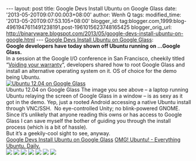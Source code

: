 --- layout: post title: Google Devs Install Ubuntu on Google Glass date:
'2013-05-20T09:07:00.003+08:00' author: Wenh Q tags: modified\_time:
'2013-05-20T09:07:53.105+08:00' blogger\_id:
tag:blogger.com,1999:blog-4961947611491238191.post-1961015623748165425
blogger\_orig\_url:
http://binaryware.blogspot.com/2013/05/google-devs-install-ubuntu-on-google.html
--- [Google Devs Install Ubuntu on Google
Glass](http://feedproxy.google.com/~r/d0od/~3/qZTNz9GO4s8/ubuntu-gets-installed-on-google-glass):
\
**Google developers have today shown off Ubuntu running on …Google
Glass.**\
In a session at the Google I/O conference in San Francisco, cheekily
titled “[Voiding your
warranty](https://developers.google.com/events/io/sessions/332704837 "Google IO session on Ubuntu")“,
developers shared how to root Google Glass and install an alternative
operating system on it. OS of choice for the demo being Ubuntu.\
[![Ubuntu 12.04 on Google
Glass](http://www.omgubuntu.co.uk/wp-content/uploads/2013/05/glasshacking09-1368774113-750x421.jpg)](http://www.omgubuntu.co.uk/wp-content/uploads/2013/05/glasshacking09-1368774113.jpg)\
Ubuntu 12.04 on Google Glass
The image you see above – a laptop running Ubuntu relaying the screen of
Google Glass in a window – is as sexy as it got in the demo. Yep, just a
rooted Android accessing a native Ubuntu install through VNC/SSH.  No
eye-controlled Unity; no blink-powered GNOME.\
Since it’s unlikely that anyone reading this owns or has access to
Google Glass I can save myself the bother of guiding you through the
install process (which is a bit of hassle).\
But it’s a geekily-cool sight to see, anyway.\
[Google Devs Install Ubuntu on Google
Glass](http://www.omgubuntu.co.uk/2013/05/ubuntu-gets-installed-on-google-glass)
[OMG! Ubuntu! - Everything Ubuntu. Daily.](http://www.omgubuntu.co.uk/)\
[![](http://feeds.feedburner.com/~ff/d0od?i=qZTNz9GO4s8:wVHW-Yk0WOk:wBxX2hOkimM)](http://feeds.feedburner.com/~ff/d0od?a=qZTNz9GO4s8:wVHW-Yk0WOk:wBxX2hOkimM)
[![](http://feeds.feedburner.com/~ff/d0od?d=I9og5sOYxJI)](http://feeds.feedburner.com/~ff/d0od?a=qZTNz9GO4s8:wVHW-Yk0WOk:I9og5sOYxJI)
[![](http://feeds.feedburner.com/~ff/d0od?d=qj6IDK7rITs)](http://feeds.feedburner.com/~ff/d0od?a=qZTNz9GO4s8:wVHW-Yk0WOk:qj6IDK7rITs)
[![](http://feeds.feedburner.com/~ff/d0od?i=qZTNz9GO4s8:wVHW-Yk0WOk:V_sGLiPBpWU)](http://feeds.feedburner.com/~ff/d0od?a=qZTNz9GO4s8:wVHW-Yk0WOk:V_sGLiPBpWU)
[![](http://feeds.feedburner.com/~ff/d0od?i=qZTNz9GO4s8:wVHW-Yk0WOk:gIN9vFwOqvQ)](http://feeds.feedburner.com/~ff/d0od?a=qZTNz9GO4s8:wVHW-Yk0WOk:gIN9vFwOqvQ)
[![](http://feeds.feedburner.com/~ff/d0od?d=yIl2AUoC8zA)](http://feeds.feedburner.com/~ff/d0od?a=qZTNz9GO4s8:wVHW-Yk0WOk:yIl2AUoC8zA)
![](http://feeds.feedburner.com/~r/d0od/~4/qZTNz9GO4s8)
